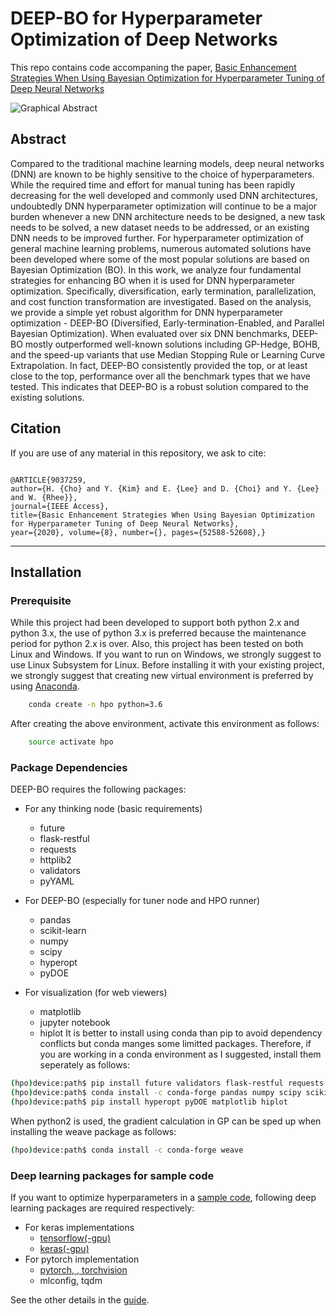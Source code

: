 # DEEP-BO for Hyperparameter Optimization of Deep Networks

This repo contains code accompaning the paper, [Basic Enhancement Strategies When Using Bayesian Optimization for Hyperparameter Tuning of Deep Neural Networks](https://ieeexplore.ieee.org/document/9037259/)  

![Graphical Abstract](https://github.com/snu-adsl/DEEP-BO/blob/master/GA.png)

## Abstract

Compared to the traditional machine learning models, deep neural networks (DNN) are known to be highly sensitive to the choice of hyperparameters. While the required time and effort for manual tuning has been rapidly decreasing for the well developed and commonly used DNN architectures, undoubtedly DNN hyperparameter optimization will continue to be a major burden whenever a new DNN architecture needs to be designed, a new task needs to be solved, a new dataset needs to be addressed, or an existing DNN needs to be improved further. For hyperparameter optimization of general machine learning problems, numerous automated solutions have been developed where some of the most popular solutions are based on Bayesian Optimization (BO). In this work, we analyze four fundamental strategies for enhancing BO when it is used for DNN hyperparameter optimization. Specifically, diversification, early termination, parallelization, and cost function transformation are investigated. Based on the analysis, we provide a simple yet robust algorithm for DNN hyperparameter optimization - DEEP-BO (Diversified, Early-termination-Enabled, and Parallel Bayesian Optimization). When evaluated over six DNN benchmarks, DEEP-BO mostly outperformed well-known solutions including GP-Hedge, BOHB, and the speed-up variants that use Median Stopping Rule or Learning Curve Extrapolation. In fact, DEEP-BO consistently provided the top, or at least close to the top, performance over all the benchmark types that we have tested. This indicates that DEEP-BO is a robust solution compared to the existing solutions.


## Citation

If you are use of any material in this repository, we ask to cite:

```

@ARTICLE{9037259, 
author={H. {Cho} and Y. {Kim} and E. {Lee} and D. {Choi} and Y. {Lee} and W. {Rhee}}, 
journal={IEEE Access}, 
title={Basic Enhancement Strategies When Using Bayesian Optimization for Hyperparameter Tuning of Deep Neural Networks}, 
year={2020}, volume={8}, number={}, pages={52588-52608},}
```

-------

## Installation

### Prerequisite

While this project had been developed to support both python 2.x and python 3.x, the use of python 3.x is preferred because the maintenance period for python 2.x is over.
Also, this project has been tested on both Linux and Windows. 
If you want to run on Windows, we strongly suggest to use Linux Subsystem for Linux.
Before installing it with your existing project, we strongly suggest that creating new virtual environment is preferred by using [Anaconda](https://www.anaconda.com/download/).

```bash
    conda create -n hpo python=3.6
```

After creating the above environment, activate this environment as follows:

```bash
    source activate hpo
```

### Package Dependencies

DEEP-BO requires the following packages:

* For any thinking node (basic requirements)
  * future
  * flask-restful
  * requests
  * httplib2
  * validators
  * pyYAML

* For DEEP-BO (especially for tuner node and HPO runner)
  * pandas
  * scikit-learn
  * numpy
  * scipy
  * hyperopt
  * pyDOE

* For visualization (for web viewers)
  * matplotlib
  * jupyter notebook
  * hiplot
It is better to install using conda than pip to avoid dependency conflicts but conda manges some limitted packages.
Therefore, if you are working in a conda environment as I suggested, install them seperately as follows:

```bash
(hpo)device:path$ pip install future validators flask-restful requests httplib2 pyYAML
(hpo)device:path$ conda install -c conda-forge pandas numpy scipy scikit-learn notebook
(hpo)device:path$ pip install hyperopt pyDOE matplotlib hiplot
```

When python2 is used, the gradient calculation in GP can be sped up when installing the weave package as follows:
```bash
(hpo)device:path$ conda install -c conda-forge weave
```

### Deep learning packages for sample code

If you want to optimize hyperparameters in a [sample code](github.com/snu-adsl/DEEP-BO/tree/master/samples), following deep learning packages are required respectively:
* For keras implementations
  * [tensorflow(-gpu)](https://www.tensorflow.org/install)
  * [keras(-gpu)](https://keras.io/#installation)
* For pytorch implementation
  * [pytorch, , torchvision](pytorch.org/get-started/locally/?source=Google&medium=PaidSearch&utm_campaign=1711784041&utm_adgroup=68039908078&utm_keyword=install%20pytorch&utm_offering=AI&utm_Product=PYTorch&gclid=CjwKCAjwvtX0BRAFEiwAGWJyZGmAYDWXuZMLuN-G2qFYvEb428fr3uOh5yaR2WAKgCZEe5nCke1f0BoCm08QAvD_BwE)
  * mlconfig, tqdm 


See the other details in the [guide](https://github.com/snu-adsl/DEEP-BO/wiki). 


